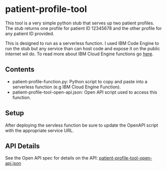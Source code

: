 # patient-profile-tool
This tool is a very simple python stub that serves up two patient profiles. The stub returns one profile for patient ID 12345678 and the other profile for any patient ID provided.

This is designed to run as a serverless function. I used IBM Code Engine to run the stub but any service than can host code and expose it on the public internet wil do. To read more about IBM Cloud Engine functions go [here](https://cloud.ibm.com/docs/codeengine?topic=codeengine-fun-work).

## Contents

- patient-profile-function.py: Python script to copy and paste into a serverless function (e.g IBM Cloud Engine Function).
- patient-profile-tool-open-api.json: Open API script used to access this function. 

## Setup
After deploying the servless function be sure to update the OpenAPI script with the appropriate service URL.

## API Details
See the Open API spec for details on the API: [patient-profile-tool-open-api.json](./patient-profile-tool-open-api.json)
